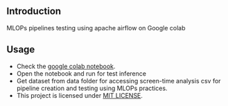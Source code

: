## Introduction
MLOPs pipelines testing using apache airflow on Google colab 

## Usage
- Check the [google colab notebook](https://colab.research.google.com/drive/1C54uAv4MUSLHAFFxAeWcOJSIoegfFlcq?usp=sharing).
- Open the notebook and run for test inference
- Get dataset from data folder for accessing screen-time analysis csv for pipeline creation and testing using MLOPs practices.
- This project is licensed under [MIT LICENSE](https://github.com/veydantkatyal/mlops-apache-overflow/blob/main/LICENSE).
